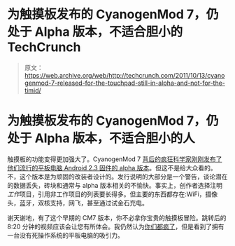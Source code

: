 # 为触摸板发布的 CyanogenMod 7，仍处于 Alpha 版本，不适合胆小的 TechCrunch

> 原文：<https://web.archive.org/web/http://techcrunch.com/2011/10/13/cyanogenmod-7-released-for-the-touchpad-still-in-alpha-and-not-for-the-timid/>

# 为触摸板发布的 CyanogenMod 7，仍处于 Alpha 版本，不适合胆小的人

触摸板的功能变得更加强大了。CyanogenMod 7 [背后的疯狂科学家刚刚发布了他们流行的平板电脑 Android 2.3 固件的 alpha 版本](https://web.archive.org/web/20230204224743/http://rootzwiki.com/showthread.php?4011-Discussion-CyanogenMod-team-Touchpad-port)。但这不是给大众看的。不，这个版本是为顽固的改装者设计的。发行说明的大部分是一个警告，谈论潜在的数据丢失，砖块和通常与 alpha 版本相关的不愉快。事实上，创作者选择注明*工作*项目，引用非工作项目的列表要长得多。但主要的东西都存在:WiFi，摄像头，蓝牙，双核支持，网飞，甚至通过试金石充电。

谢天谢地，有了这个早期的 CM7 版本，你不必拿你宝贵的触摸板冒险。跳转后的 8:20 分钟的视频应该会让您有所体会。我仍然认为[你们都疯了](https://web.archive.org/web/20230204224743/https://techcrunch.com/2011/08/23/im-very-serious/)，但是看到了拥有一台没有死操作系统的平板电脑的吸引力。